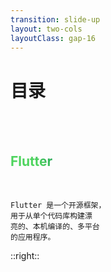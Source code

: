 ```yaml
---
transition: slide-up
layout: two-cols
layoutClass: gap-16
---
```


# 目录

<br>
<br>

## Flutter

<br>

```
Flutter 是一个开源框架，
用于从单个代码库构建漂
亮的、本机编译的、多平台
的应用程序。

```

::right::

<Toc text-sm minDepth="1" maxDepth="2" />

<style>
h2 {
  background-color: #2B90B6;
  background-image: linear-gradient(45deg,rgb(78, 212, 94) 10%,rgb(20, 140, 88) 20%);
  background-size: 100%;
  -webkit-background-clip: text;
  -moz-background-clip: text;
  -webkit-text-fill-color: transparent;
  -moz-text-fill-color: transparent;
}
</style>